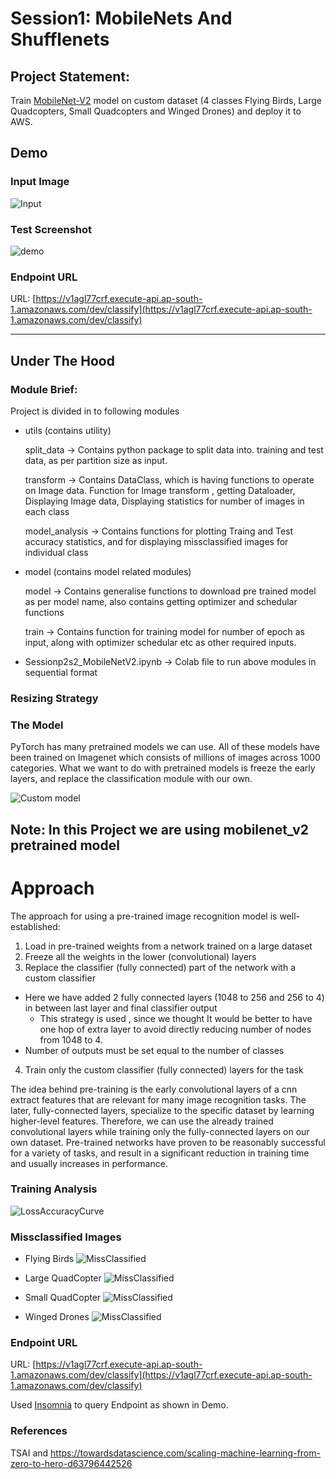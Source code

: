 # Session1: MobileNets And Shufflenets

## Project Statement:  
Train [MobileNet-V2](https://pytorch.org/hub/pytorch_vision_mobilenet_v2/) model on custom dataset (4 classes Flying Birds, Large Quadcopters, Small Quadcopters and Winged Drones) and deploy
it to AWS. 

## Demo
### Input Image
![Input](assets/300.jpg)

### Test Screenshot
![demo](assets/custom_mobilenet_aws_demo.png)

### Endpoint URL
URL: [https://v1agl77crf.execute-api.ap-south-1.amazonaws.com/dev/classify](https://v1agl77crf.execute-api.ap-south-1.amazonaws.com/dev/classify)


----------
## Under The Hood

### Module Brief:
Project is divided in to following modules

- utils (contains utility)

  split_data     -> Contains python package to split data into. training and test data, as per partition size as input.
  
  transform      -> Contains DataClass, which is having functions to operate on Image data.
                    Function for Image transform , getting Dataloader, Displaying Image data, Displaying statistics for number of images in each class
                    
  model_analysis -> Contains functions for plotting Traing and Test accuracy statistics, and for displaying missclassified images for individual class

- model (contains model related modules)

  model          -> Contains generalise functions to download pre trained model as per model name, also contains getting optimizer and schedular functions
  
  train          -> Contains function for training model for number of epoch as input, along with optimizer schedular etc as other required inputs.

- Sessionp2s2_MobileNetV2.ipynb  -> Colab file to run above modules in sequential format 


### Resizing Strategy

### The Model
PyTorch has many pretrained models we can use. All of these models have been trained on Imagenet which consists of millions of images across 1000 categories. What we want to do with pretrained models is freeze the early layers, and replace the classification module with our own.

![Custom model](https://github.com/chirag2saraiya/TSAI-DeepVision-EVA4/blob/master/02-Transferlearning-Mobilenet/assets/custom_mobilenet.png)

## Note: In this Project we are using mobilenet_v2 pretrained model

# Approach
The approach for using a pre-trained image recognition model is well-established:

1. Load in pre-trained weights from a network trained on a large dataset
2. Freeze all the weights in the lower (convolutional) layers
3. Replace the classifier (fully connected) part of the network with a custom classifier
  * Here we have added 2 fully connected layers (1048 to 256 and 256 to 4) in between last layer and final classifier output
    * This strategy is used , since we thought It would be better to have one hop of extra layer to avoid directly reducing number of nodes from 1048 to 4.
  * Number of outputs must be set equal to the number of classes
4. Train only the custom classifier (fully connected) layers for the task
  
The idea behind pre-training is the early convolutional layers of a cnn extract features that are relevant for many image recognition tasks. The later, fully-connected layers, specialize to the specific dataset by learning higher-level features. Therefore, we can use the already trained convolutional layers while training only the fully-connected layers on our own dataset. Pre-trained networks have proven to be reasonably successful for a variety of tasks, and result in a significant reduction in training time and usually increases in performance.

### Training Analysis
![LossAccuracyCurve](https://github.com/chirag2saraiya/TSAI-DeepVision-EVA4/blob/master/02-Transferlearning-Mobilenet/assets/loss_Accuracy_curves.png)

### Missclassified Images  
- Flying Birds
![MissClassified](https://github.com/chirag2saraiya/TSAI-DeepVision-EVA4/blob/master/02-Transferlearning-Mobilenet/assets/misclassified_birds.png)


- Large QuadCopter
![MissClassified](https://github.com/chirag2saraiya/TSAI-DeepVision-EVA4/blob/master/02-Transferlearning-Mobilenet/assets/misclassified_large_quadcopters.png)


- Small QuadCopter
![MissClassified](https://github.com/chirag2saraiya/TSAI-DeepVision-EVA4/blob/master/02-Transferlearning-Mobilenet/assets/misclassified_small_quadcopters.png)


- Winged Drones
![MissClassified](https://github.com/chirag2saraiya/TSAI-DeepVision-EVA4/blob/master/02-Transferlearning-Mobilenet/assets/misclassified_winged_drones.png)

### Endpoint URL
URL: [https://v1agl77crf.execute-api.ap-south-1.amazonaws.com/dev/classify](https://v1agl77crf.execute-api.ap-south-1.amazonaws.com/dev/classify)

Used [Insomnia](https://insomnia.rest/download/) to query Endpoint as shown in Demo.

### References 
TSAI and https://towardsdatascience.com/scaling-machine-learning-from-zero-to-hero-d63796442526
